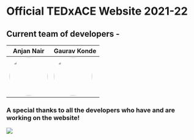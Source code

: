# Official TEDxACE Website 2021-22
## Current team of developers -

|Anjan Nair|Gaurav Konde|
|---|---|
|<img width=100 height=100 style="border-radius:50%" src="https://avatars.githubusercontent.com/u/22571613?v=4" />|<img width=100 height=100 style="border-radius:50%" src="https://avatars.githubusercontent.com/u/63660013?v=4"/>|

### A special thanks to all the developers who have and are working on the website!

<a href="https://github.com/rajvaya/TEDxACE/graphs/contributors">
  <img src="https://contrib.rocks/image?repo=TEDxACE/Tedxace-website" />
</a>
